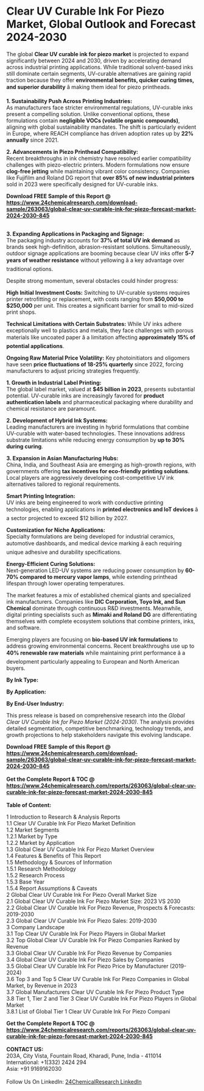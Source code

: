 <h1>Clear UV Curable Ink For Piezo Market, Global Outlook and Forecast 2024-2030</h1><p>The global <strong>Clear UV curable ink for piezo market</strong> is projected to expand significantly between 2024 and 2030, driven by accelerating demand across industrial printing applications. While traditional solvent-based inks still dominate certain segments, UV-curable alternatives are gaining rapid traction because they offer <strong>environmental benefits, quicker curing times, and superior durability</strong> â making them ideal for piezo printheads.</p><p><strong>1. Sustainability Push Across Printing Industries:</strong><br>
As manufacturers face stricter environmental regulations, UV-curable inks present a compelling solution. Unlike conventional options, these formulations contain <strong>negligible VOCs (volatile organic compounds)</strong>, aligning with global sustainability mandates. The shift is particularly evident in Europe, where REACH compliance has driven adoption rates up by <strong>22% annually</strong> since 2021.</p><p><strong>2. Advancements in Piezo Printhead Compatibility:</strong><br>
Recent breakthroughs in ink chemistry have resolved earlier compatibility challenges with piezo-electric printers. Modern formulations now ensure <strong>clog-free jetting</strong> while maintaining vibrant color consistency. Companies like Fujifilm and Roland DG report that <strong>over 85% of new industrial printers</strong> sold in 2023 were specifically designed for UV-curable inks.</p><div><b>Download FREE Sample of this Report @ 
            <a href="https://www.24chemicalresearch.com/download-sample/263063/global-clear-uv-curable-ink-for-piezo-forecast-market-2024-2030-845">
            https://www.24chemicalresearch.com/download-sample/263063/global-clear-uv-curable-ink-for-piezo-forecast-market-2024-2030-845</a></b></div><br><p><strong>3. Expanding Applications in Packaging and Signage:</strong><br>
The packaging industry accounts for <strong>37% of total UV ink demand</strong> as brands seek high-definition, abrasion-resistant solutions. Simultaneously, outdoor signage applications are booming because clear UV inks offer <strong>5-7 years of weather resistance</strong> without yellowing â a key advantage over traditional options.</p><p>Despite strong momentum, several obstacles could hinder progress:</p><p><strong>High Initial Investment Costs:</strong> Switching to UV-curable systems requires printer retrofitting or replacement, with costs ranging from <strong>$50,000 to $250,000</strong> per unit. This creates a significant barrier for small to mid-sized print shops.</p><p><strong>Technical Limitations with Certain Substrates:</strong> While UV inks adhere exceptionally well to plastics and metals, they face challenges with porous materials like uncoated paper â a limitation affecting <strong>approximately 15% of potential applications</strong>.</p><p><strong>Ongoing Raw Material Price Volatility:</strong> Key photoinitiators and oligomers have seen <strong>price fluctuations of 18-25% quarterly</strong> since 2022, forcing manufacturers to adjust pricing strategies frequently.</p><p><strong>1. Growth in Industrial Label Printing:</strong><br>
The global label market, valued at <strong>$45 billion in 2023</strong>, presents substantial potential. UV-curable inks are increasingly favored for <strong>product authentication labels</strong> and pharmaceutical packaging where durability and chemical resistance are paramount.</p><p><strong>2. Development of Hybrid Ink Systems:</strong><br>
Leading manufacturers are investing in hybrid formulations that combine UV-curable with water-based technologies. These innovations address substrate limitations while reducing energy consumption by <strong>up to 30% during curing</strong>.</p><p><strong>3. Expansion in Asian Manufacturing Hubs:</strong><br>
China, India, and Southeast Asia are emerging as high-growth regions, with governments offering <strong>tax incentives for eco-friendly printing solutions</strong>. Local players are aggressively developing cost-competitive UV ink alternatives tailored to regional requirements.</p><p><strong>Smart Printing Integration:</strong><br>
	UV inks are being engineered to work with conductive printing technologies, enabling applications in <strong>printed electronics and IoT devices</strong> â a sector projected to exceed $12 billion by 2027.</p><p><strong>Customization for Niche Applications:</strong><br>
	Specialty formulations are being developed for industrial ceramics, automotive dashboards, and medical device marking â each requiring unique adhesive and durability specifications.</p><p><strong>Energy-Efficient Curing Solutions:</strong><br>
	Next-generation LED-UV systems are reducing power consumption by <strong>60-70% compared to mercury vapor lamps</strong>, while extending printhead lifespan through lower operating temperatures.</p><p>The market features a mix of established chemical giants and specialized ink manufacturers. Companies like <strong>DIC Corporation, Toyo Ink, and Sun Chemical</strong> dominate through continuous R&amp;D investments. Meanwhile, digital printing specialists such as <strong>Mimaki and Roland DG</strong> are differentiating themselves with complete ecosystem solutions that combine printers, inks, and software.</p><p>Emerging players are focusing on <strong>bio-based UV ink formulations</strong> to address growing environmental concerns. Recent breakthroughs use up to <strong>40% renewable raw materials</strong> while maintaining print performance â a development particularly appealing to European and North American buyers.</p><p><strong>By Ink Type:</strong></p><p><strong>By Application:</strong></p><p><strong>By End-User Industry:</strong></p><p>This press release is based on comprehensive research into the <em>Global Clear UV Curable Ink for Piezo Market (2024-2030)</em>. The analysis provides detailed segmentation, competitive benchmarking, technology trends, and growth projections to help stakeholders navigate this evolving landscape.</p><div><b>Download FREE Sample of this Report @ 
            <a href="https://www.24chemicalresearch.com/download-sample/263063/global-clear-uv-curable-ink-for-piezo-forecast-market-2024-2030-845">
            https://www.24chemicalresearch.com/download-sample/263063/global-clear-uv-curable-ink-for-piezo-forecast-market-2024-2030-845</a></b></div><br><div><b>Get the Complete Report & TOC @ 
            <a href="https://www.24chemicalresearch.com/reports/263063/global-clear-uv-curable-ink-for-piezo-forecast-market-2024-2030-845">
            https://www.24chemicalresearch.com/reports/263063/global-clear-uv-curable-ink-for-piezo-forecast-market-2024-2030-845</a></b></div><br>
            <b>Table of Content:</b><p>1 Introduction to Research & Analysis Reports<br />
    1.1 Clear UV Curable Ink For Piezo Market Definition<br />
    1.2 Market Segments<br />
        1.2.1 Market by Type<br />
        1.2.2 Market by Application<br />
    1.3 Global Clear UV Curable Ink For Piezo Market Overview<br />
    1.4 Features & Benefits of This Report<br />
    1.5 Methodology & Sources of Information<br />
        1.5.1 Research Methodology<br />
        1.5.2 Research Process<br />
        1.5.3 Base Year<br />
        1.5.4 Report Assumptions & Caveats<br />
2 Global Clear UV Curable Ink For Piezo Overall Market Size<br />
    2.1 Global Clear UV Curable Ink For Piezo Market Size: 2023 VS 2030<br />
    2.2 Global Clear UV Curable Ink For Piezo Revenue, Prospects & Forecasts: 2019-2030<br />
    2.3 Global Clear UV Curable Ink For Piezo Sales: 2019-2030<br />
3 Company Landscape<br />
    3.1 Top Clear UV Curable Ink For Piezo Players in Global Market<br />
    3.2 Top Global Clear UV Curable Ink For Piezo Companies Ranked by Revenue<br />
    3.3 Global Clear UV Curable Ink For Piezo Revenue by Companies<br />
    3.4 Global Clear UV Curable Ink For Piezo Sales by Companies<br />
    3.5 Global Clear UV Curable Ink For Piezo Price by Manufacturer (2019-2024)<br />
    3.6 Top 3 and Top 5 Clear UV Curable Ink For Piezo Companies in Global Market, by Revenue in 2023<br />
    3.7 Global Manufacturers Clear UV Curable Ink For Piezo Product Type<br />
    3.8 Tier 1, Tier 2 and Tier 3 Clear UV Curable Ink For Piezo Players in Global Market<br />
        3.8.1 List of Global Tier 1 Clear UV Curable Ink For Piezo Compani</p><div><b>Get the Complete Report & TOC @ 
            <a href="https://www.24chemicalresearch.com/reports/263063/global-clear-uv-curable-ink-for-piezo-forecast-market-2024-2030-845">
            https://www.24chemicalresearch.com/reports/263063/global-clear-uv-curable-ink-for-piezo-forecast-market-2024-2030-845</a></b></div><br><b>CONTACT US:</b><br>
            203A, City Vista, Fountain Road, Kharadi, Pune, India - 411014<br>
            International: +1(332) 2424 294<br>
            Asia: +91 9169162030 <br><br>
            Follow Us On LinkedIn: <a href="https://www.linkedin.com/company/24chemicalresearch/">24ChemicalResearch LinkedIn</a>